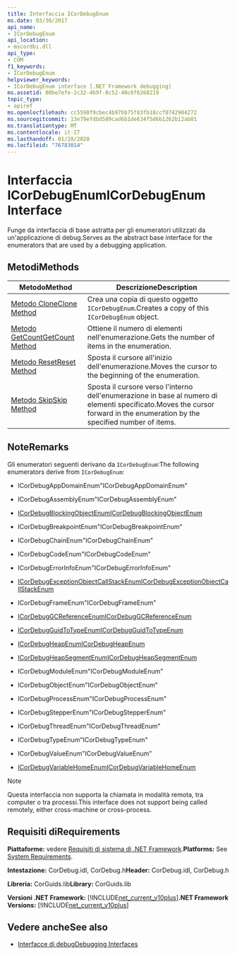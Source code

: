 ```yaml
---
title: Interfaccia ICorDebugEnum
ms.date: 03/30/2017
api_name:
- ICorDebugEnum
api_location:
- mscordbi.dll
api_type:
- COM
f1_keywords:
- ICorDebugEnum
helpviewer_keywords:
- ICorDebugEnum interface [.NET Framework debugging]
ms.assetid: 80be7efe-2c32-4b9f-8c52-40c6f6268219
topic_type:
- apiref
ms.openlocfilehash: cc5598f9cbec4b97bb75f83fb18ccf8742904272
ms.sourcegitcommit: 13e79efdbd589cad6b1de634f5d6b1262b12ab01
ms.translationtype: MT
ms.contentlocale: it-IT
ms.lasthandoff: 01/28/2020
ms.locfileid: "76783014"
---
```

# <a name="icordebugenum-interface"></a><span data-ttu-id="27c51-102">Interfaccia ICorDebugEnum</span><span class="sxs-lookup"><span data-stu-id="27c51-102">ICorDebugEnum Interface</span></span>

<span data-ttu-id="27c51-103">Funge da interfaccia di base astratta per gli enumeratori utilizzati da un'applicazione di debug.</span><span class="sxs-lookup"><span data-stu-id="27c51-103">Serves as the abstract base interface for the enumerators that are used by a debugging application.</span></span>  
  
## <a name="methods"></a><span data-ttu-id="27c51-104">Metodi</span><span class="sxs-lookup"><span data-stu-id="27c51-104">Methods</span></span>  
  
|<span data-ttu-id="27c51-105">Metodo</span><span class="sxs-lookup"><span data-stu-id="27c51-105">Method</span></span>|<span data-ttu-id="27c51-106">Descrizione</span><span class="sxs-lookup"><span data-stu-id="27c51-106">Description</span></span>|  
|------------|-----------------|  
|[<span data-ttu-id="27c51-107">Metodo Clone</span><span class="sxs-lookup"><span data-stu-id="27c51-107">Clone Method</span></span>](icordebugenum-clone-method.md)|<span data-ttu-id="27c51-108">Crea una copia di questo oggetto `ICorDebugEnum`.</span><span class="sxs-lookup"><span data-stu-id="27c51-108">Creates a copy of this `ICorDebugEnum` object.</span></span>|  
|[<span data-ttu-id="27c51-109">Metodo GetCount</span><span class="sxs-lookup"><span data-stu-id="27c51-109">GetCount Method</span></span>](icordebugenum-getcount-method.md)|<span data-ttu-id="27c51-110">Ottiene il numero di elementi nell'enumerazione.</span><span class="sxs-lookup"><span data-stu-id="27c51-110">Gets the number of items in the enumeration.</span></span>|  
|[<span data-ttu-id="27c51-111">Metodo Reset</span><span class="sxs-lookup"><span data-stu-id="27c51-111">Reset Method</span></span>](icordebugenum-reset-method.md)|<span data-ttu-id="27c51-112">Sposta il cursore all'inizio dell'enumerazione.</span><span class="sxs-lookup"><span data-stu-id="27c51-112">Moves the cursor to the beginning of the enumeration.</span></span>|  
|[<span data-ttu-id="27c51-113">Metodo Skip</span><span class="sxs-lookup"><span data-stu-id="27c51-113">Skip Method</span></span>](icordebugenum-skip-method.md)|<span data-ttu-id="27c51-114">Sposta il cursore verso l'interno dell'enumerazione in base al numero di elementi specificato.</span><span class="sxs-lookup"><span data-stu-id="27c51-114">Moves the cursor forward in the enumeration by the specified number of items.</span></span>|  
  
## <a name="remarks"></a><span data-ttu-id="27c51-115">Note</span><span class="sxs-lookup"><span data-stu-id="27c51-115">Remarks</span></span>  
 <span data-ttu-id="27c51-116">Gli enumeratori seguenti derivano da `ICorDebugEnum`:</span><span class="sxs-lookup"><span data-stu-id="27c51-116">The following enumerators derive from `ICorDebugEnum`:</span></span>  
  
- <span data-ttu-id="27c51-117">ICorDebugAppDomainEnum</span><span class="sxs-lookup"><span data-stu-id="27c51-117">"ICorDebugAppDomainEnum"</span></span>  
  
- <span data-ttu-id="27c51-118">ICorDebugAssemblyEnum</span><span class="sxs-lookup"><span data-stu-id="27c51-118">"ICorDebugAssemblyEnum"</span></span>  
  
- [<span data-ttu-id="27c51-119">ICorDebugBlockingObjectEnum</span><span class="sxs-lookup"><span data-stu-id="27c51-119">ICorDebugBlockingObjectEnum</span></span>](icordebugblockingobjectenum-interface.md)  
  
- <span data-ttu-id="27c51-120">ICorDebugBreakpointEnum</span><span class="sxs-lookup"><span data-stu-id="27c51-120">"ICorDebugBreakpointEnum"</span></span>  
  
- <span data-ttu-id="27c51-121">ICorDebugChainEnum</span><span class="sxs-lookup"><span data-stu-id="27c51-121">"ICorDebugChainEnum"</span></span>  
  
- <span data-ttu-id="27c51-122">ICorDebugCodeEnum</span><span class="sxs-lookup"><span data-stu-id="27c51-122">"ICorDebugCodeEnum"</span></span>  
  
- <span data-ttu-id="27c51-123">ICorDebugErrorInfoEnum</span><span class="sxs-lookup"><span data-stu-id="27c51-123">"ICorDebugErrorInfoEnum"</span></span>  
  
- [<span data-ttu-id="27c51-124">ICorDebugExceptionObjectCallStackEnum</span><span class="sxs-lookup"><span data-stu-id="27c51-124">ICorDebugExceptionObjectCallStackEnum</span></span>](icordebugexceptionobjectcallstackenum-interface.md)  
  
- <span data-ttu-id="27c51-125">ICorDebugFrameEnum</span><span class="sxs-lookup"><span data-stu-id="27c51-125">"ICorDebugFrameEnum"</span></span>  
  
- [<span data-ttu-id="27c51-126">ICorDebugGCReferenceEnum</span><span class="sxs-lookup"><span data-stu-id="27c51-126">ICorDebugGCReferenceEnum</span></span>](icordebuggcreferenceenum-interface.md)  
  
- [<span data-ttu-id="27c51-127">ICorDebugGuidToTypeEnum</span><span class="sxs-lookup"><span data-stu-id="27c51-127">ICorDebugGuidToTypeEnum</span></span>](icordebugguidtotypeenum-interface.md)  
  
- [<span data-ttu-id="27c51-128">ICorDebugHeapEnum</span><span class="sxs-lookup"><span data-stu-id="27c51-128">ICorDebugHeapEnum</span></span>](icordebugheapenum-interface.md)  
  
- [<span data-ttu-id="27c51-129">ICorDebugHeapSegmentEnum</span><span class="sxs-lookup"><span data-stu-id="27c51-129">ICorDebugHeapSegmentEnum</span></span>](icordebugheapsegmentenum-interface.md)  
  
- <span data-ttu-id="27c51-130">ICorDebugModuleEnum</span><span class="sxs-lookup"><span data-stu-id="27c51-130">"ICorDebugModuleEnum"</span></span>  
  
- <span data-ttu-id="27c51-131">ICorDebugObjectEnum</span><span class="sxs-lookup"><span data-stu-id="27c51-131">"ICorDebugObjectEnum"</span></span>  
  
- <span data-ttu-id="27c51-132">ICorDebugProcessEnum</span><span class="sxs-lookup"><span data-stu-id="27c51-132">"ICorDebugProcessEnum"</span></span>  
  
- <span data-ttu-id="27c51-133">ICorDebugStepperEnum</span><span class="sxs-lookup"><span data-stu-id="27c51-133">"ICorDebugStepperEnum"</span></span>  
  
- <span data-ttu-id="27c51-134">ICorDebugThreadEnum</span><span class="sxs-lookup"><span data-stu-id="27c51-134">"ICorDebugThreadEnum"</span></span>  
  
- <span data-ttu-id="27c51-135">ICorDebugTypeEnum</span><span class="sxs-lookup"><span data-stu-id="27c51-135">"ICorDebugTypeEnum"</span></span>  
  
- <span data-ttu-id="27c51-136">ICorDebugValueEnum</span><span class="sxs-lookup"><span data-stu-id="27c51-136">"ICorDebugValueEnum"</span></span>  
  
- [<span data-ttu-id="27c51-137">ICorDebugVariableHomeEnum</span><span class="sxs-lookup"><span data-stu-id="27c51-137">ICorDebugVariableHomeEnum</span></span>](icordebugvariablehomeenum-interface.md)  
  
> [!NOTE]
> <span data-ttu-id="27c51-138">Questa interfaccia non supporta la chiamata in modalità remota, tra computer o tra processi.</span><span class="sxs-lookup"><span data-stu-id="27c51-138">This interface does not support being called remotely, either cross-machine or cross-process.</span></span>  
  
## <a name="requirements"></a><span data-ttu-id="27c51-139">Requisiti di</span><span class="sxs-lookup"><span data-stu-id="27c51-139">Requirements</span></span>  
 <span data-ttu-id="27c51-140">**Piattaforme:** vedere [Requisiti di sistema di .NET Framework](../../../../docs/framework/get-started/system-requirements.md).</span><span class="sxs-lookup"><span data-stu-id="27c51-140">**Platforms:** See [System Requirements](../../../../docs/framework/get-started/system-requirements.md).</span></span>  
  
 <span data-ttu-id="27c51-141">**Intestazione:** CorDebug.idl, CorDebug.h</span><span class="sxs-lookup"><span data-stu-id="27c51-141">**Header:** CorDebug.idl, CorDebug.h</span></span>  
  
 <span data-ttu-id="27c51-142">**Libreria:** CorGuids.lib</span><span class="sxs-lookup"><span data-stu-id="27c51-142">**Library:** CorGuids.lib</span></span>  
  
 <span data-ttu-id="27c51-143">**Versioni .NET Framework:** [!INCLUDE[net_current_v10plus](../../../../includes/net-current-v10plus-md.md)]</span><span class="sxs-lookup"><span data-stu-id="27c51-143">**.NET Framework Versions:** [!INCLUDE[net_current_v10plus](../../../../includes/net-current-v10plus-md.md)]</span></span>  
  
## <a name="see-also"></a><span data-ttu-id="27c51-144">Vedere anche</span><span class="sxs-lookup"><span data-stu-id="27c51-144">See also</span></span>

- [<span data-ttu-id="27c51-145">Interfacce di debug</span><span class="sxs-lookup"><span data-stu-id="27c51-145">Debugging Interfaces</span></span>](debugging-interfaces.md)
